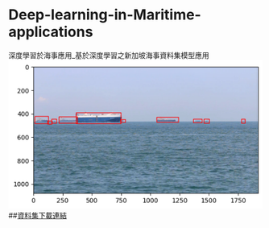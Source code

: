 # Deep-learning-in-Maritime-applications
深度學習於海事應用_基於深度學習之新加坡海事資料集模型應用
![result](https://github.com/iArthurTsai/Deep-learning-in-Maritime-applications/blob/main/output.png)
##[資料集下載連結](https://nkusto365-my.sharepoint.com/:f:/g/personal/c110181103_office365_nkust_edu_tw/EjBdu-lgFYBOmtXpTpgGuUsBNA0WD5iMtEJBhjsFESu4Cg)
